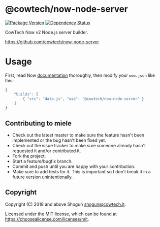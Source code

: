# @cowtech/now-node-server

[![Package Version](https://img.shields.io/npm/v/@cowtech/now-node-server.svg)](https://npmjs.com/package/@cowtech/now-node-server)
[![Dependency Status](https://img.shields.io/gemnasium/github.com/cowtech/now-node-server.svg)](https://gemnasium.com/github.com/cowtech/now-node-server)

CowTech Now v2 Node.js server builder.

https://github.com/cowtech/now-node-server

# Usage

First, read Now [documentation](https://zeit.co/docs/v2/deployments/builders/overview#how-to-use-builders) thoroughly, then modify your `now.json` like this:

```javascript
{
    "builds": [
        { "src": "date.js", "use": "@cowtech/now-node-server" }
    ]
}
```

## Contributing to miele

- Check out the latest master to make sure the feature hasn't been implemented or the bug hasn't been fixed yet.
- Check out the issue tracker to make sure someone already hasn't requested it and/or contributed it.
- Fork the project.
- Start a feature/bugfix branch.
- Commit and push until you are happy with your contribution.
- Make sure to add tests for it. This is important so I don't break it in a future version unintentionally.

## Copyright

Copyright (C) 2018 and above Shogun <shogun@cowtech.it>.

Licensed under the MIT license, which can be found at https://choosealicense.com/licenses/mit.
